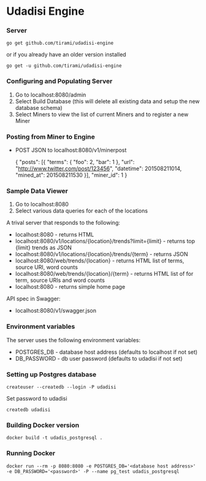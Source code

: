 # Udadisi Engine

### Server
    go get github.com/tirami/udadisi-engine

or if you already have an older version installed

    go get -u github.com/tirami/udadisi-engine

### Configuring and Populating Server

1. Go to localhost:8080/admin
2. Select Build Database (this will delete all existing data and setup the new database schema)
3. Select Miners to view the list of current Miners and to register a new Miner

### Posting from Miner to Engine

* POST JSON to localhost:8080/v1/minerpost

    {
        "posts": [{
            "terms": {
                "foo": 2,
                "bar": 1
            },
            "url": "http://www.twitter.com/post/123456",
            "datetime": 201508211014,
            "mined_at": 201508211530
        }],
        "miner_id": 1
    }

### Sample Data Viewer

1. Go to localhost:8080
2. Select various data queries for each of the locations


A trival server that responds to the following:

* localhost:8080 - returns HTML
* localhost:8080/v1/locations/{location}/trends?limit={limit} - returns top {limit} trends as JSON
* localhost:8080/v1/locations/{location}/trends/{term} - returns JSON
* localhost:8080/web/trends/{location} - returns HTML list of terms, source URI, word counts
* localhost:8080/web/trends/{location}/{term} - returns HTML list of for term, source URIs and word counts
* localhost:8080 - returns simple home page

API spec in Swagger:

* localhost:8080/v1/swagger.json

### Environment variables
The server uses the following environment variables:

* POSTGRES_DB - database host address (defaults to localhost if not set)
* DB_PASSWORD - db user password (defaults to udadisi if not set)

### Setting up Postgres database
    createuser --createdb --login -P udadisi

Set password to udadisi

    createdb udadisi

### Building Docker version
    docker build -t udadis_postgresql .

### Running Docker
    docker run --rm -p 8080:8080 -e POSTGRES_DB='<database host address>' -e DB_PASSWORD='<password>' -P --name pg_test udadis_postgresql
